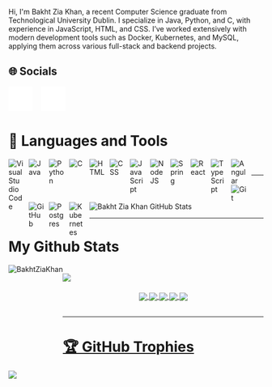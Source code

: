 Hi, I'm Bakht Zia Khan, a recent Computer Science graduate from Technological University Dublin.
I specialize in Java, Python, and C, with experience in JavaScript, HTML, and CSS.
I’ve worked extensively with modern development tools such as Docker, Kubernetes, and MySQL, applying them across various full-stack and backend projects.

## 🌐 Socials
[![LinkedIn (dark for light mode)](./img/linkedin-dark.svg#gh-light-mode-only)](https://www.linkedin.com/in/bakht-zia-khan-77558a292/)
&nbsp;&nbsp;
[![Portfolio (dark for light mode)](./img/globe-dark.svg#gh-light-mode-only)](https://bzkportfolio.netlify.app/)



# 🧰 Languages and Tools

<img align="left" alt="Visual Studio Code" width="30px" style="padding-right:10px;" src="https://cdn.jsdelivr.net/gh/devicons/devicon/icons/vscode/vscode-original.svg"/>
<img align="left" alt="Java" width="30px" style="padding-right:10px;" src="https://cdn.jsdelivr.net/gh/devicons/devicon/icons/java/java-original.svg"/>
<img align="left" alt="Python" width="30px" style="padding-right:10px;" src="https://cdn.jsdelivr.net/gh/devicons/devicon/icons/python/python-plain.svg" />
<img align="left" alt="C" width="30px" style="padding-right:10px;" src="https://cdn.jsdelivr.net/gh/devicons/devicon@latest/icons/c/c-original.svg" />
<img align="left" alt="HTML" width="30px" style="padding-right:10px;" src="https://cdn.jsdelivr.net/gh/devicons/devicon/icons/html5/html5-plain.svg" />
<img align="left" alt="CSS" width="30px" style="padding-right:10px;" src="https://cdn.jsdelivr.net/gh/devicons/devicon/icons/css3/css3-plain.svg" />
<img align="left" alt="JavaScript" width="30px" style="padding-right:10px;" src="https://cdn.jsdelivr.net/gh/devicons/devicon/icons/javascript/javascript-plain.svg" />
<img align="left" alt="NodeJS" width="30px" style="padding-right:10px;" src="https://cdn.jsdelivr.net/gh/devicons/devicon/icons/nodejs/nodejs-original.svg" />
<img align="left" alt="Spring" width="30px" style="padding-right:10px;" src="https://cdn.jsdelivr.net/gh/devicons/devicon/icons/spring/spring-original.svg" />
<img align="left" alt="React" width="30px" style="padding-right:10px;" src="https://cdn.jsdelivr.net/gh/devicons/devicon/icons/react/react-original.svg" />
<img align="left" alt="TypeScript" width="30px" style="padding-right:10px;" src="https://cdn.jsdelivr.net/gh/devicons/devicon/icons/typescript/typescript-plain.svg" />
<img align="left" alt="Angular" width="30px" style="padding-right:10px;" src="https://cdn.jsdelivr.net/gh/devicons/devicon/icons/angularjs/angularjs-plain.svg" />
<img align="left" alt="Git" width="30px" style="padding-right:10px;" src="https://cdn.jsdelivr.net/gh/devicons/devicon/icons/git/git-original.svg" />
<img align="left" alt="GitHub" width="30px" style="padding-right:10px;" src="https://cdn.jsdelivr.net/gh/devicons/devicon/icons/github/github-original.svg" />
<img align="left" alt="Postgres" width="30px" style="padding-right:10px;"  src="https://cdn.jsdelivr.net/gh/devicons/devicon@latest/icons/postgresql/postgresql-original.svg" />
<img align="left" alt="Kubernetes" width="30px" style="padding-right:10px;" src="https://cdn.jsdelivr.net/gh/devicons/devicon@latest/icons/kubernetes/kubernetes-original.svg" />
                   
<br />

---

![Bakht Zia Khan GitHub Stats](https://github-readme-stats.vercel.app/api?username=BakhtZiaKhan&show_icons=true&theme=radical)

---
# My Github Stats

<img align="left" height="180em" src="https://github-readme-stats.vercel.app/api/top-langs/?username=BakhtZiaKhan&layout=compact&theme=highcontrast" alt=BakhtZiaKhan />

<br />

<img src="https://user-images.githubusercontent.com/73097560/115834477-dbab4500-a447-11eb-908a-139a6edaec5c.gif">
<div align="center">
<br />
<a href="https://github.com/BakhtZiaKhan">
<img align="center" src="http://github-profile-summary-cards.vercel.app/api/cards/stats?username=BakhtZiaKhan&theme=2077" height="180em" />
<img align="center" src="http://github-profile-summary-cards.vercel.app/api/cards/most-commit-language?username=BakhtZiaKhan&theme=2077" height="180em" />
<img align="center" src="http://github-profile-summary-cards.vercel.app/api/cards/repos-per-language?username=BakhtZiaKhan&theme=2077" height="180em" />
<img align="center" src="http://github-profile-summary-cards.vercel.app/api/cards/productive-time?username=BakhtZiaKhan&theme=2077" height="180em" />
<img align="center" src="http://github-profile-summary-cards.vercel.app/api/cards/profile-details?username=BakhtZiaKhan&theme=2077" height="180em" />
</div>

<br />

---
# 🏆 GitHub Trophies

![](https://github-profile-trophy.vercel.app/?username=BakhtZiaKhan&theme=radical&no-frame=false&no-bg=true&margin-w=4)
<!---
BakhtZiaKhan/BakhtZiaKhan is a ✨ special ✨ repository because its `README.md` (this file) appears on your GitHub profile.
You can click the Preview link to take a look at your changes.
--->
